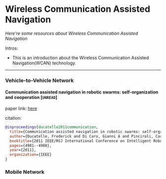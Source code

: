 # Wireless Communication Assisted Navigation
*Here're some resources about Wireless Communication Assisted Navigation*

Intros:
* This is an introduction about the Wireless Communication Assisted Navigation(WCAN) technology.

---

### Vehicle-to-Vehicle Network

#### Communication assisted navigation in robotic swarms: self-organization and cooperation [`UNREAD`]

paper link: [here](http://repository.supsi.ch/5153/1/IDSIA-04-11.pdf)

citation: 
```bibtex
@inproceedings{ducatelle2011communication,
  title={Communication assisted navigation in robotic swarms: self-organization and cooperation},
  author={Ducatelle, Frederick and Di Caro, Gianni A and Pinciroli, Carlo and Mondada, Francesco and Gambardella, Luca},
  booktitle={2011 IEEE/RSJ International Conference on Intelligent Robots and Systems},
  pages={4981--4988},
  year={2011},
  organization={IEEE}
}
```


### Mobile Network